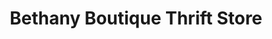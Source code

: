 ---
title: "Bethany Boutique Thrift Store"
url: /canton/bethany-boutique-thrift-store/
shop: Gebrauchtwaren
---
